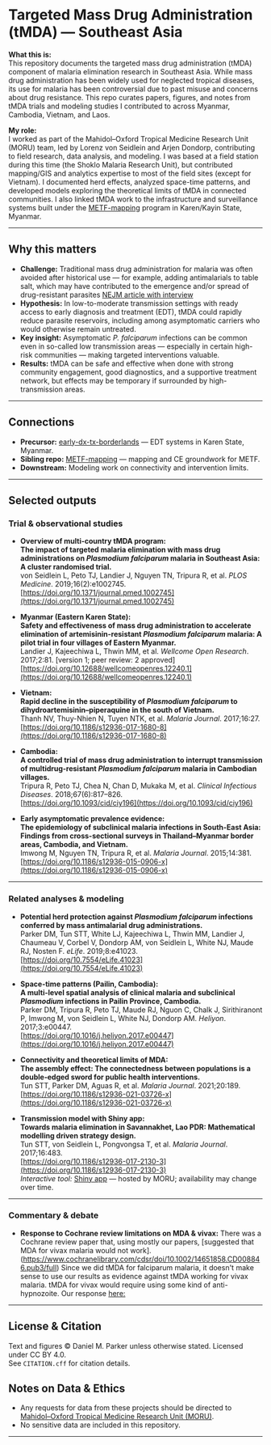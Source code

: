# Targeted Mass Drug Administration (tMDA) — Southeast Asia

**What this is:**  
This repository documents the targeted mass drug administration (tMDA) component of malaria elimination research in Southeast Asia. While mass drug administration has been widely used for neglected tropical diseases, its use for malaria has been controversial due to past misuse and concerns about drug resistance. This repo curates papers, figures, and notes from tMDA trials and modeling studies I contributed to across Myanmar, Cambodia, Vietnam, and Laos.

**My role:**  
I worked as part of the Mahidol–Oxford Tropical Medicine Research Unit (MORU) team, led by Lorenz von Seidlein and Arjen Dondorp, contributing to field research, data analysis, and modeling. I was based at a field station during this time (the Shoklo Malaria Research Unit), but contributed mapping/GIS and analytics expertise to most of the field sites (except for Vietnam). I documented herd effects, analyzed space-time patterns, and developed models exploring the theoretical limits of tMDA in connected communities. I also linked tMDA work to the infrastructure and surveillance systems built under the [METF-mapping](https://github.com/DMParker1/METF-mapping) program in Karen/Kayin State, Myanmar.

---

## Why this matters
- **Challenge:** Traditional mass drug administration for malaria was often avoided after historical use — for example, adding antimalarials to table salt, which may have contributed to the emergence and/or spread of drug-resistant parasites [NEJM article with interview](https://www.nejm.org/doi/full/10.1056/NEJMp1403340)
- **Hypothesis:** In low-to-moderate transmission settings with ready access to early diagnosis and treatment (EDT), tMDA could rapidly reduce parasite reservoirs, including among asymptomatic carriers who would otherwise remain untreated.
- **Key insight:** Asymptomatic *P. falciparum* infections can be common even in so-called low transmission areas — especially in certain high-risk communities — making targeted interventions valuable.
- **Results:** tMDA can be safe and effective when done with strong community engagement, good diagnostics, and a supportive treatment network, but effects may be temporary if surrounded by high-transmission areas.

---

## Connections
- **Precursor:** [early-dx-tx-borderlands](https://github.com/DMParker1/early-dx-tx-borderlands) — EDT systems in Karen State, Myanmar.
- **Sibling repo:** [METF-mapping](https://github.com/DMParker1/METF-mapping) — mapping and CE groundwork for METF.
- **Downstream:** Modeling work on connectivity and intervention limits.

---

## Selected outputs

### Trial & observational studies
- **Overview of multi-country tMDA program:**  
  **The impact of targeted malaria elimination with mass drug administrations on *Plasmodium falciparum* malaria in Southeast Asia: A cluster randomised trial.**  
  von Seidlein L, Peto TJ, Landier J, Nguyen TN, Tripura R, et al. *PLOS Medicine*. 2019;16(2):e1002745.  
  [https://doi.org/10.1371/journal.pmed.1002745](https://doi.org/10.1371/journal.pmed.1002745)

- **Myanmar (Eastern Karen State):**  
  **Safety and effectiveness of mass drug administration to accelerate elimination of artemisinin-resistant *Plasmodium falciparum* malaria: A pilot trial in four villages of Eastern Myanmar.**  
  Landier J, Kajeechiwa L, Thwin MM, et al. *Wellcome Open Research*. 2017;2:81. [version 1; peer review: 2 approved]  
  [https://doi.org/10.12688/wellcomeopenres.12240.1](https://doi.org/10.12688/wellcomeopenres.12240.1)

- **Vietnam:**  
  **Rapid decline in the susceptibility of *Plasmodium falciparum* to dihydroartemisinin–piperaquine in the south of Vietnam.**  
  Thanh NV, Thuy-Nhien N, Tuyen NTK, et al. *Malaria Journal*. 2017;16:27.  
  [https://doi.org/10.1186/s12936-017-1680-8](https://doi.org/10.1186/s12936-017-1680-8)

- **Cambodia:**  
  **A controlled trial of mass drug administration to interrupt transmission of multidrug-resistant *Plasmodium falciparum* malaria in Cambodian villages.**  
  Tripura R, Peto TJ, Chea N, Chan D, Mukaka M, et al. *Clinical Infectious Diseases*. 2018;67(6):817–826.  
  [https://doi.org/10.1093/cid/ciy196](https://doi.org/10.1093/cid/ciy196)

- **Early asymptomatic prevalence evidence:**  
  **The epidemiology of subclinical malaria infections in South-East Asia: Findings from cross-sectional surveys in Thailand–Myanmar border areas, Cambodia, and Vietnam.**  
  Imwong M, Nguyen TN, Tripura R, et al. *Malaria Journal*. 2015;14:381.  
  [https://doi.org/10.1186/s12936-015-0906-x](https://doi.org/10.1186/s12936-015-0906-x)

---

### Related analyses & modeling
- **Potential herd protection against *Plasmodium falciparum* infections conferred by mass antimalarial drug administrations.**  
  Parker DM, Tun STT, White LJ, Kajeechiwa L, Thwin MM, Landier J, Chaumeau V, Corbel V, Dondorp AM, von Seidlein L, White NJ, Maude RJ, Nosten F. *eLife*. 2019;8:e41023.  
  [https://doi.org/10.7554/eLife.41023](https://doi.org/10.7554/eLife.41023)

- **Space-time patterns (Pailin, Cambodia):**  
  **A multi-level spatial analysis of clinical malaria and subclinical *Plasmodium* infections in Pailin Province, Cambodia.**  
  Parker DM, Tripura R, Peto TJ, Maude RJ, Nguon C, Chalk J, Sirithiranont P, Imwong M, von Seidlein L, White NJ, Dondorp AM. *Heliyon*. 2017;3:e00447.  
  [https://doi.org/10.1016/j.heliyon.2017.e00447](https://doi.org/10.1016/j.heliyon.2017.e00447)

- **Connectivity and theoretical limits of MDA:**  
  **The assembly effect: The connectedness between populations is a double‐edged sword for public health interventions.**  
  Tun STT, Parker DM, Aguas R, et al. *Malaria Journal*. 2021;20:189.  
  [https://doi.org/10.1186/s12936-021-03726-x](https://doi.org/10.1186/s12936-021-03726-x)

- **Transmission model with Shiny app:**  
  **Towards malaria elimination in Savannakhet, Lao PDR: Mathematical modelling driven strategy design.**  
  Tun STT, von Seidlein L, Pongvongsa T, et al. *Malaria Journal*. 2017;16:483.  
  [https://doi.org/10.1186/s12936-017-2130-3](https://doi.org/10.1186/s12936-017-2130-3)  
  *Interactive tool:* [Shiny app](https://moru.shinyapps.io/savannakhet/) — hosted by MORU; availability may change over time.


---

### Commentary & debate
- **Response to Cochrane review limitations on MDA & vivax:**
  There was a Cochrane review paper that, using mostly our papers, [suggested that MDA for vivax malaria would not work]. (https://www.cochranelibrary.com/cdsr/doi/10.1002/14651858.CD008846.pub3/full)
Since we did tMDA for falciparum malaria, it doesn't make sense to use our results as evidence against tMDA working for vivax malaria. tMDA for vivax would require using some kind of anti-hypnozoite. Our response [here:](https://www.cochranelibrary.com/cdsr/doi/10.1002/14651858.CD008846.pub3/detailed-comment/en?messageId=326098774)

---
## License & Citation
Text and figures © Daniel M. Parker unless otherwise stated. Licensed under CC BY 4.0.  
See `CITATION.cff` for citation details.

## Notes on Data & Ethics
- Any requests for data from these projects should be directed to [Mahidol–Oxford Tropical Medicine Research Unit (MORU)](https://www.tropmedres.ac/).  
- No sensitive data are included in this repository.  

---


